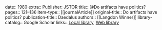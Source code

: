 date:: 1980
extra:: Publisher: JSTOR
title:: @Do artifacts have politics?
pages:: 121–136
item-type:: [[journalArticle]]
original-title:: Do artifacts have politics?
publication-title:: Daedalus
authors:: [[Langdon Winner]]
library-catalog:: Google Scholar
links:: [Local library](zotero://select/library/items/YACT78FY), [Web library](https://www.zotero.org/users/6520516/items/YACT78FY)
